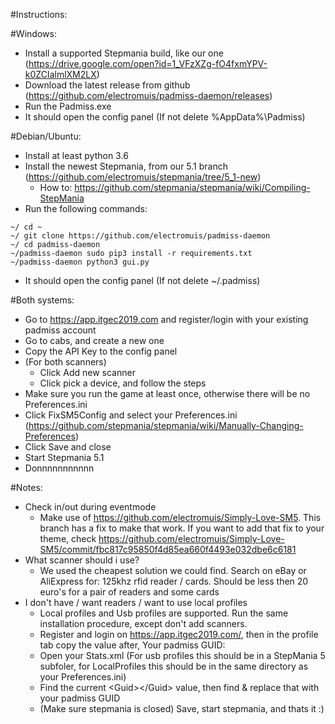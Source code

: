 #Instructions:

#Windows:
 - Install a supported Stepmania build, like our one (https://drive.google.com/open?id=1_VFzXZg-fO4fxmYPV-k0ZCIalmlXM2LX)
 - Download the latest release from github (https://github.com/electromuis/padmiss-daemon/releases)
 - Run the Padmiss.exe
 - It should open the config panel (If not delete %AppData%\Padmiss)

#Debian/Ubuntu:
 - Install at least python 3.6
 - Install the newest Stepmania, from our 5.1 branch (https://github.com/electromuis/stepmania/tree/5_1-new)
    - How to: https://github.com/stepmania/stepmania/wiki/Compiling-StepMania
 - Run the following commands:
```
~/ cd ~
~/ git clone https://github.com/electromuis/padmiss-daemon
~/ cd padmiss-daemon
~/padmiss-daemon sudo pip3 install -r requirements.txt
~/padmiss-daemon python3 gui.py
```
- It should open the config panel (If not delete ~/.padmiss)

#Both systems:
 - Go to https://app.itgec2019.com and register/login with your existing padmiss account
 - Go to cabs, and create a new one
 - Copy the API Key to the config panel
 - (For both scanners)
    - Click Add new scanner
    - Click pick a device, and follow the steps
 - Make sure you run the game at least once, otherwise there will be no Preferences.ini
 - Click FixSM5Config and select your Preferences.ini (https://github.com/stepmania/stepmania/wiki/Manually-Changing-Preferences)
 - Click Save and close
 - Start Stepmania 5.1
 - Donnnnnnnnnnn

#Notes:  

- Check in/out during eventmode
  - Make use of https://github.com/electromuis/Simply-Love-SM5. This branch has a fix to make that work. If you want to add that fix to your theme, check https://github.com/electromuis/Simply-Love-SM5/commit/fbc817c95850f4d85ea660f4493e032dbe6c6181
- What scanner should i use?
  - We used the cheapest solution we could find. Search on eBay or AliExpress for: 125khz rfid reader / cards. Should be less then 20 euro's for a pair of readers and some cards
- I don't have / want readers / want to use local profiles
  - Local profiles and Usb profiles are supported. Run the same installation procedure, except don't add scanners.
  - Register and login on https://app.itgec2019.com/, then in the profile tab copy the value after, Your padmiss GUID:
  - Open your Stats.xml (For usb profiles this should be in a StepMania 5 subfoler, for LocalProfiles this should be in the same directory as your Preferences.ini)
  - Find the current \<Guid>\</Guid> value, then find & replace that with your padmiss GUID
  - (Make sure stepmania is closed) Save, start stepmania, and thats it :) 